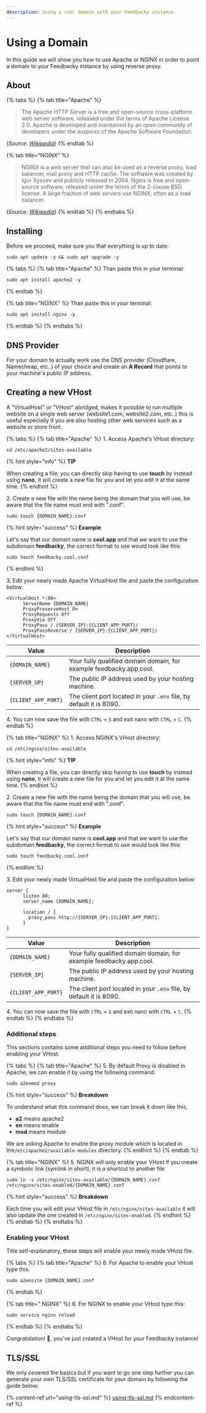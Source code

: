 ```yaml
---
description: Using a cool domain with your Feedbacky instance.
---
```


# Using a Domain

In this guide we will show you how to use Apache or NGINX in order to point a domain to your Feedbacky instance by using reverse proxy.

## About

{% tabs %}
{% tab title="Apache" %}
> The Apache HTTP Server is a free and open-source cross-platform web server software, released under the terms of Apache License 2.0. Apache is developed and maintained by an open community of developers under the auspices of the Apache Software Foundation.

(_Source:_ [_Wikipedia_](https://en.wikipedia.org/wiki/Apache\_HTTP\_Server))
{% endtab %}

{% tab title="NGINX" %}
> NGINX is a web server that can also be used as a reverse proxy, load balancer, mail proxy and HTTP cache. The software was created by Igor Sysoev and publicly released in 2004. Nginx is free and open-source software, released under the terms of the 2-clause BSD license. A large fraction of web servers use NGINX, often as a load balancer.

(_Source:_ [_Wikipedia_](https://en.wikipedia.org/wiki/Nginx))
{% endtab %}
{% endtabs %}

## Installing

Before we proceed, make sure you that everything is up to date:

```
sudo apt update -y && sudo apt upgrade -y
```

{% tabs %}
{% tab title="Apache" %}
Than paste this in your terminal:

```
sudo apt install apache2 -y
```
{% endtab %}

{% tab title="NGINX" %}
Than paste this in your terminal:

```
sudo apt install nginx -y
```
{% endtab %}
{% endtabs %}

## DNS Provider

For your domain to actually work use the DNS provider (Cloudflare, Namecheap, etc..) of your choice and create an **A Record** that points to your machine's public IP address.

## Creating a new VHost

A "VirtualHost" or "VHost" abridged, makes it possible to run multiple website on a single web server (website1.com, website2.com, etc..) this is useful especially if you are also hosting other web services such as a website or store front.

{% tabs %}
{% tab title="Apache" %}
1\. Access Apache's VHost directory:

```
cd /etc/apache2/sites-available
```



{% hint style="info" %}
**TIP**

When creating a file, you can directly skip having to use **touch** by instead using **nano**, it will create a new file for you and let you edit it at the same time.
{% endhint %}



2\. Create a new file with the name being the domain that you will use, be aware that the file name must end with ".conf".

```
sudo touch {DOMAIN_NAME}.conf 
```

{% hint style="success" %}
**Example**

Let's say that our domain name is **cool.app** and that we want to use the subdomain **feedbacky**, the correct format to use would look like this:

```
sudo touch feedbacky.cool.conf 
```
{% endhint %}



3\. Edit your newly made Apache VirtualHost file and paste the configuration below:

```
<VirtualHost *:80>
      ServerName {DOMAIN_NAME}
      ProxyPreserveHost On
      ProxyRequests Off
      ProxyVia Off
      ProxyPass / {SERVER_IP}:{CLIENT_APP_PORT}/
      ProxyPassReverse / {SERVER_IP}:{CLIENT_APP_PORT}/
</VirtualHost>
```



| Value               | Description                                                         |
| ------------------- | ------------------------------------------------------------------- |
| `{DOMAIN_NAME}`     | Your fully qualified domain domain, for example feedbacky.app.cool. |
| `{SERVER_UP}`       | The public IP address used by your hosting machine.                 |
| `{CLIENT_APP_PORT}` | The client port located in your `.env` file, by default it is 8090. |



4\. You can now save the file with `CTRL` + `S` and exit nano with `CTRL` + `C`.
{% endtab %}

{% tab title="NGINX" %}
1\. Access NGINX's VHost directory:

```
cd /etc/nginx/sites-available
```



{% hint style="info" %}
**TIP**

When creating a file, you can directly skip having to use **touch** by instead using **nano**, it will create a new file for you and let you edit it at the same time.
{% endhint %}



2\. Create a new file with the name being the domain that you will use, be aware that the file name must end with ".conf".

```
sudo touch {DOMAIN_NAME}.conf 
```

{% hint style="success" %}
**Example**

Let's say that our domain name is **cool.app** and that we want to use the subdomain **feedbacky**, the correct format to use would look like this:

```
sudo touch feedbacky.cool.conf 
```
{% endhint %}



3\. Edit your newly made VirtualHost file and paste the configuration below:

```
server {
      listen 80;
      server_name {DOMAIN_NAME};

      location / {
        proxy_pass http://{SERVER_IP}:{CLIENT_APP_PORT}:
      }
}
```



| Value               | Description                                                         |
| ------------------- | ------------------------------------------------------------------- |
| `{DOMAIN_NAME}`     | Your fully qualified domain domain, for example feedbacky.app.cool. |
| `{SERVER_IP}`       | The public IP address used by your hosting machine.                 |
| `{CLIENT_APP_PORT}` | The client port located in your `.env` file, by default it is 8090. |



4\. You can now save the file with `CTRL` + `S` and exit nano with `CTRL` + `C`.
{% endtab %}
{% endtabs %}

### Additional steps

This sections contains some additional steps you need to follow before enabling your VHost.

{% tabs %}
{% tab title="Apache" %}
5\. By default Proxy is disabled in Apache, we can enable it by using the following command:

```
sudo a2enmod proxy
```

{% hint style="success" %}
**Breakdown**

To understand what this command does, we can break it down like this,

* **a2** means apache2
* **en** means enable
* **mod** means module

We are asking Apache to enable the proxy module which is located in the`/etc/apache2/available-modules` directory.
{% endhint %}
{% endtab %}

{% tab title="NGINX" %}
5\. NGINX will only enable your VHost if you create a symbolic link (symlink in short), it is a shortcut to another file

```
sudo ln -s /etc/nginx/sites-available/{DOMAIN_NAME}.conf /etc/nginx/sites-enabled/{DOMAIN_NAME}.conf
```

{% hint style="success" %}
**Breakdown**

Each time you will edit your VHost file in `/etc/nginx/sites-available` it will also update the one created in `/etc/nginx/sites-enabled`.&#x20;
{% endhint %}
{% endtab %}
{% endtabs %}

### Enabling your VHost

Title self-explanatory, these steps will enable your newly made VHost file.

{% tabs %}
{% tab title="Apache" %}
6\. For Apache to enable your VHost type this:

```
sudo a2ensite {DOMAIN_NAME}.conf
```
{% endtab %}

{% tab title=" NGINX" %}
6\. For NGINX to enable your VHost type this:

```
sudo service nginx reload
```
{% endtab %}
{% endtabs %}

Congratulation! 🎉, you've just created a VHost for your Feedbacky instance!

## TLS/SSL

We only covered the basics but if you want to go one step further you can generate your own TLS/SSL certificate for your domain by following the guide below:

{% content-ref url="using-tls-ssl.md" %}
[using-tls-ssl.md](using-tls-ssl.md)
{% endcontent-ref %}

&#x20;
